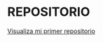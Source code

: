 # REPOSITORIO

<a href="https://joshvargasm3.github.io/REPOSITORIO/">Visualiza mi primer repositorio</a>
